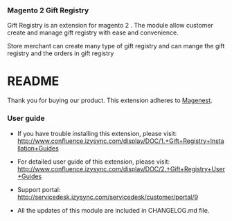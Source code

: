 ### Magento 2 Gift Registry

Gift Registry is an extension for magento 2 . The module allow customer create and manage gift registry
with ease and convenience.

Store merchant can create many type of gift registry and can mange the gift registry and the orders in
gift registry
# README
Thank you for buying our product.
This extension adheres to [Magenest](https://store.magenest.com/).

### User guide
- If you have trouble installing this extension, please visit: http://www.confluence.izysync.com/display/DOC/1.+Gift+Registry+Installation+Guides

- For detailed user guide of this extension, please visit: http://www.confluence.izysync.com/display/DOC/2.+Gift+Registry+User+Guides

- Support portal: http://servicedesk.izysync.com/servicedesk/customer/portal/9

- All the updates of this module are included in CHANGELOG.md file.